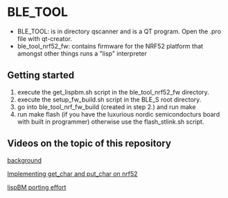 
# BLE_TOOL

 * BLE_TOOL: is in directory qscanner and is a QT program. Open the .pro file with qt-creator.
 * ble_tool_nrf52_fw: contains firmware for the NRF52 platform that amongst other things runs a "lisp" interpreter

## Getting started

   1. execute the get_lispbm.sh script in the ble_tool_nrf52_fw directory.
   2. execute the setup_fw_build.sh script in the BLE_S root directory.
   3. go into ble_tool_nrf_fw_build (created in step 2.) and run make
   4. run make flash (if you have the luxurious nordic semicondocturs board with  built in programmer) otherwise use the flash_stlink.sh script.
   

## Videos on the topic of this repository

[background](https://youtu.be/drmXdoRu3AQ)

[Implementing get_char and put_char on nrf52](https://youtu.be/auHo9wq7pX4)

[lispBM porting effort](https://youtu.be/cXSavxC3th0)
